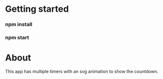 # Getting started

### npm install

### npm start

# About

This app has multiple timers with an svg animation to show the countdown.
